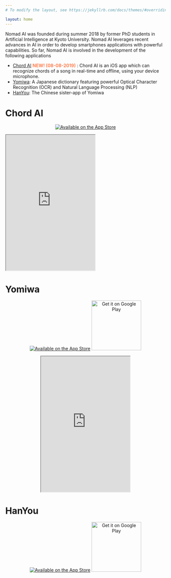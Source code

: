 ```yaml
---
# To modify the layout, see https://jekyllrb.com/docs/themes/#overriding-theme-defaults

layout: home
---
```


Nomad AI was founded during summer 2018 by former PhD students in Artificial Intelligence at Kyoto University. Nomad AI leverages recent advances in AI in order to develop smartphones applications with powerful capabilities. So far, Nomad AI is involved in the development of the following applications
* [Chord AI](https://apps.apple.com/app/chord-ai/id1446177109) <font color="#FF7F50"><b>NEW! (08-08-2019)</b></font> : Chord AI is an iOS app which can recognize chords of a song in real-time and offline, using your device microphone.
* [Yomiwa](https://www.yomiwa.net):  A Japanese dictionary featuring powerful Optical Character Recognition (OCR) and Natural Language Processing (NLP)
* [HanYou](https://itunes.apple.com/app/hanyou-chinese-recognizer/id901093520):  The Chinese sister-app of Yomiwa


# Chord AI

<p>
    <center><a class="badge" href="https://apps.apple.com/app/chord-ai/id1446177109"><img class="badge" src="https://arolet.github.io/res/Download_on_the_App_Store_Badge_US-UK_135x40.svg" alt="Available on the App Store"/></a>
    </center>
</p>

<body>
<!-- <center> -->
<iframe width="280" height="425" src="https://www.youtube.com/embed/B7O4t7mweVw">
</iframe>
<!-- </center> -->
</body>


# Yomiwa

<p>
    <center><a class="badge" href="https://itunes.apple.com/us/app/yomiwa/id670931120?ls=1&mt=8"><img class="badge" src="https://arolet.github.io/res/Download_on_the_App_Store_Badge_US-UK_135x40.svg" alt="Available on the App Store"/></a>
        <a href="https://play.google.com/store/apps/details?id=com.yomiwa.yomiwa&hl=en&utm_source=global_co&utm_medium=prtnr&utm_content=Mar2515&utm_campaign=PartBadge&pcampaignid=MKT-Other-global-all-co-prtnr-py-PartBadge-Mar2515-1"><img alt="Get it on Google Play" width="156" src="https://play.google.com/intl/en_us/badges/images/generic/en-play-badge.png" /></a>
    </center>
</p>

<body>
<center>
<iframe width="280" height="425" src="https://www.youtube.com/embed/CQZD7iT7GQw">
</iframe>
</center>
</body>


# HanYou

<p>
    <center><a class="badge" href="https://itunes.apple.com/us/app/hanyou-chinese-dictionary-and-translator/id901093520?mt=8"><img class="badge" src="https://arolet.github.io/res/Download_on_the_App_Store_Badge_US-UK_135x40.svg" alt="Available on the App Store"/></a>
        <a href="https://play.google.com/store/apps/details?id=com.yomiwa.hanyou&hl=en&utm_source=global_co&utm_medium=prtnr&utm_content=Mar2515&utm_campaign=PartBadge&pcampaignid=MKT-Other-global-all-co-prtnr-py-PartBadge-Mar2515-1"><img alt="Get it on Google Play" width="156" src="https://play.google.com/intl/en_us/badges/images/generic/en-play-badge.png" /></a>
    </center>
 </p>
